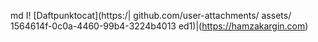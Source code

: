 md
I! [Daftpunktocat](https:/|
github.com/user-attachments/ assets/
1564614f-0c0a-4460-99b4-3224b4013 ed1)|(https://hamzakargin.com)